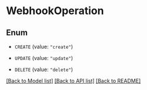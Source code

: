 # WebhookOperation

## Enum


* `CREATE` (value: `"create"`)

* `UPDATE` (value: `"update"`)

* `DELETE` (value: `"delete"`)


[[Back to Model list]](../README.md#documentation-for-models) [[Back to API list]](../README.md#documentation-for-api-endpoints) [[Back to README]](../README.md)



